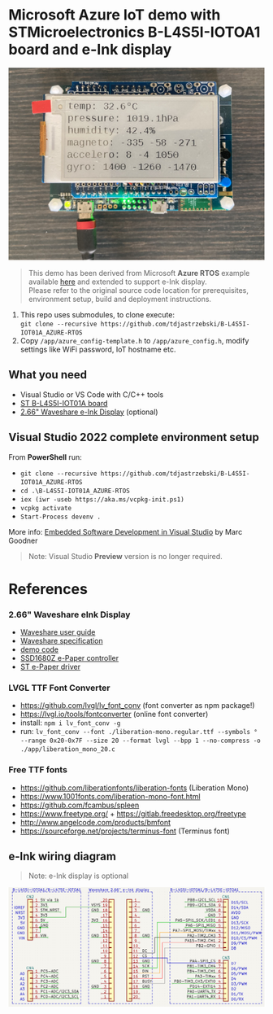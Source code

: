 
# Microsoft Azure IoT demo with STMicroelectronics B-L4S5I-IOTOA1 board and e-Ink display
![](image.jpg)
> This demo has been derived from Microsoft **Azure RTOS** example available [here](https://github.com/azure-rtos/getting-started/tree/master/STMicroelectronics/B-L4S5I-IOT01A) and extended to support e-Ink display.  
> Please refer to the original source code location for prerequisites, environment setup, build and deployment instructions.

1. This repo uses submodules, to clone execute:    
`git clone --recursive https://github.com/tdjastrzebski/B-L4S5I-IOT01A_AZURE-RTOS`  
1. Copy `/app/azure_config-template.h` to `/app/azure_config.h`, modify settings like WiFi password, IoT hostname etc.
## What you need

* Visual Studio or VS Code with C/C++ tools
* [ST B-L4S5I-IOT01A board](https://www.st.com/en/evaluation-tools/b-l4s5i-iot01a.html)
* [2.66" Waveshare e-Ink Display](https://www.waveshare.com/wiki/Pico-ePaper-2.66) (optional)

## Visual Studio 2022 complete environment setup
From **PowerShell** run:  
* `git clone --recursive https://github.com/tdjastrzebski/B-L4S5I-IOT01A_AZURE-RTOS`
* `cd .\B-L4S5I-IOT01A_AZURE-RTOS`
* `iex (iwr -useb https://aka.ms/vcpkg-init.ps1)`  
* `vcpkg activate`
* `Start-Process devenv .`  

More info: [Embedded Software Development in Visual Studio](https://devblogs.microsoft.com/cppblog/visual-studio-embedded-development) by Marc Goodner
> Note: Visual Studio **Preview** version is no longer required.
# References
### 2.66" Waveshare eInk Display
* [Waveshare user guide](https://www.waveshare.com/wiki/2.66inch_e-Paper_Module_Manual#User_Guides_of_STM32)
* [Waveshare specification](https://www.waveshare.com/w/upload/d/dc/2.66inch-e-paper-specification.pdf)
* [demo code](https://github.com/waveshare/e-Paper)
* [SSD1680Z e-Paper controller](https://www.crystalfontz.com/controllers/SolomonSystech/SSD1680)
* [ST e-Paper driver](https://github.com/STMicroelectronics/STM32CubeL0/blob/a7b74aed35ecb7baeadeb16107aa8fddb6823589/Drivers/BSP/Components/gde021a1/gde021a1.c)

### LVGL TTF Font Converter
* https://github.com/lvgl/lv_font_conv (font converter as npm package!)
* https://lvgl.io/tools/fontconverter (online font converter)
* install: `npm i lv_font_conv -g`
* run: `lv_font_conv --font ./liberation-mono.regular.ttf --symbols ° --range 0x20-0x7F --size 20 --format lvgl --bpp 1 --no-compress -o ./app/liberation_mono_20.c`

### Free TTF fonts
* https://github.com/liberationfonts/liberation-fonts (Liberation Mono)
* https://www.1001fonts.com/liberation-mono-font.html
* https://github.com/fcambus/spleen
* https://www.freetype.org/ + https://gitlab.freedesktop.org/freetype
* http://www.angelcode.com/products/bmfont
* https://sourceforge.net/projects/terminus-font (Terminus font)
## e-Ink wiring diagram
> Note: e-Ink display is optional

![display wiring diagram](eInkWiringDiagram.png)
